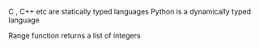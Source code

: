 C , C++ etc are statically typed languages 
Python is a dynamically typed language

Range function returns a list of integers 


